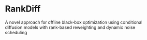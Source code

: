 # RankDiff
A novel approach for offline black-box optimization using conditional diffusion models with rank-based reweighting and dynamic noise scheduling
